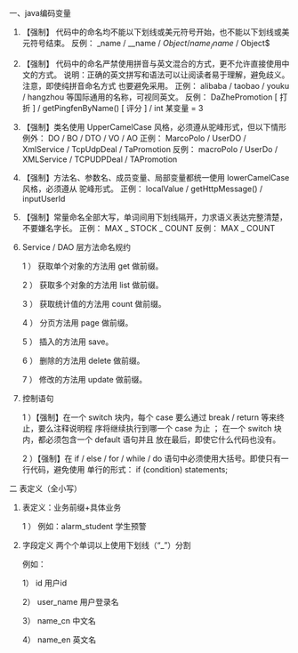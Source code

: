 一、java编码变量
1. 【强制】 代码中的命名均不能以下划线或美元符号开始，也不能以下划线或美元符号结束。
    反例： _name / __name / $Object / name_ / name$ / Object$
2. 【强制】 代码中的命名严禁使用拼音与英文混合的方式，更不允许直接使用中文的方式。
    说明：正确的英文拼写和语法可以让阅读者易于理解，避免歧义。注意，即使纯拼音命名方式
    也要避免采用。
    正例：  alibaba /  taobao /  youku /  hangzhou 等国际通用的名称，可视同英文。
    反例：  DaZhePromotion [ 打折 ] /  getPingfenByName() [ 评分 ] /  int 某变量 = 3
3. 【强制】类名使用 UpperCamelCase 风格，必须遵从驼峰形式，但以下情形例外： DO /  BO  /
    DTO /  VO /  AO
    正例： MarcoPolo /  UserDO /  XmlService /  TcpUdpDeal /  TaPromotion
    反例： macroPolo /  UserDo /  XMLService /  TCPUDPDeal /  TAPromotion
4. 【强制】方法名、参数名、成员变量、局部变量都统一使用 lowerCamelCase 风格，必须遵从
    驼峰形式。
    正例：  localValue /  getHttpMessage() /  inputUserId
5. 【强制】常量命名全部大写，单词间用下划线隔开，力求语义表达完整清楚，不要嫌名字长。
    正例：  MAX _ STOCK _ COUNT
    反例：  MAX _ COUNT
6. Service / DAO 层方法命名规约

    1 ） 获取单个对象的方法用 get 做前缀。

    2 ） 获取多个对象的方法用 list 做前缀。

    3 ） 获取统计值的方法用 count 做前缀。
    
    4 ） 分页方法用 page 做前缀。
    
    5 ） 插入的方法用 save。
    
    6 ） 删除的方法用 delete 做前缀。
    
    7 ） 修改的方法用 update 做前缀。

7. 控制语句

    1 ）【强制】在一个 switch 块内，每个 case 要么通过 break / return 等来终止，要么注释说明程
         序将继续执行到哪一个 case 为止 ； 在一个 switch 块内，都必须包含一个 default 语句并且
         放在最后，即使它什么代码也没有。
    
    2 ）【强制】在 if / else / for / while / do 语句中必须使用大括号。即使只有一行代码，避免使用
         单行的形式： if (condition) statements;

二 表定义（全小写）

1. 表定义：业务前缀+具体业务

    1 ） 例如：alarm_student 学生预警

2. 字段定义 两个个单词以上使用下划线（“_”）分割

    例如：
    
    1） id 用户id
    
    2） user_name 用户登录名
    
    3） name_cn 中文名
    
    4） name_en 英文名
